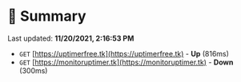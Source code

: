 # 📖 Summary
Last updated: **11/20/2021, 2:16:53 PM**

- `GET` [https://uptimerfree.tk](https://uptimerfree.tk) - **Up** (816ms)
- `GET` [https://monitoruptimer.tk](https://monitoruptimer.tk) - **Down** (300ms)
